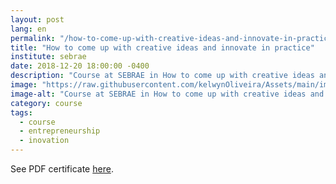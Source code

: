 ```yaml
---
layout: post
lang: en
permalink: "/how-to-come-up-with-creative-ideas-and-innovate-in-practice"
title: "How to come up with creative ideas and innovate in practice"
institute: sebrae
date: 2018-12-20 18:00:00 -0400
description: "Course at SEBRAE in How to come up with creative ideas and innovate in practice."
image: "https://raw.githubusercontent.com/kelwynOliveira/Assets/main/img/certificates/intensive-courses/sebrae/how-to-come-up-with-creative-ideas-and-innovate-in-practice.jpg"
image-alt: "Course at SEBRAE in How to come up with creative ideas and innovate in practice certificate."
category: course
tags:
  - course
  - entrepreneurship
  - inovation
---
```


See PDF certificate <a href="https://docs.google.com/viewer?url=https://raw.githubusercontent.com/kelwynOliveira/Assets/main/PDF/certificates/intensive-courses/{{page.institute}}{{page.permalink}}.pdf" target="_blank">here</a>.
